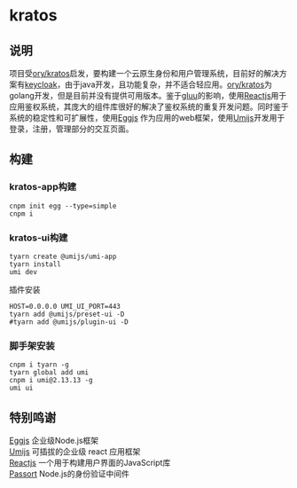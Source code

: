 # kratos

## 说明
项目受[ory/kratos](https://github.com/ory/kratos)启发，要构建一个云原生身份和用户管理系统，目前好的解决方案有[keycloak](https://www.keycloak.org/)，由于java开发，且功能复杂，并不适合轻应用。[ory/kratos](https://github.com/ory/kratos)为golang开发，但是目前并没有提供可用版本。鉴于[gluu](https://www.gluu.org/)的影响，使用[Reactjs](https://reactjs.org/)用于应用鉴权系统，其庞大的组件库很好的解决了鉴权系统的重复开发问题。同时鉴于系统的稳定性和可扩展性，使用[Eggjs](https://eggjs.org/) 作为应用的web框架，使用[Umijs](https://umijs.org/)开发用于登录，注册，管理部分的交互页面。

## 构建

### kratos-app构建

```
cnpm init egg --type=simple
cnpm i
```

### kratos-ui构建

```
tyarn create @umijs/umi-app
tyarn install
umi dev
```
插件安装
```
HOST=0.0.0.0 UMI_UI_PORT=443
tyarn add @umijs/preset-ui -D
#tyarn add @umijs/plugin-ui -D
```

### 脚手架安装
```
cnpm i tyarn -g
tyarn global add umi
cnpm i umi@2.13.13 -g
umi ui
```

## 特别鸣谢
[Eggjs](https://eggjs.org/) 企业级Node.js框架  
[Umijs](https://umijs.org/) 可插拔的企业级 react 应用框架  
[Reactjs](https://reactjs.org/) 一个用于构建用户界面的JavaScript库  
[Passort](http://www.passportjs.org/) Node.js的身份验证中间件  
